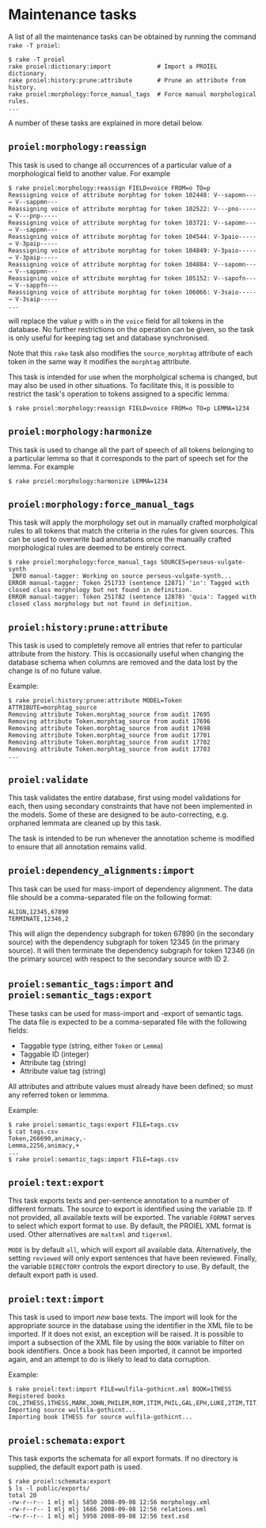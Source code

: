 Maintenance tasks
=================

A list of all the maintenance tasks can be obtained by running the command `rake -T proiel`:

    $ rake -T proiel
    rake proiel:dictionary:import             # Import a PROIEL dictionary.
    rake proiel:history:prune:attribute       # Prune an attribute from history.
    rake proiel:morphology:force_manual_tags  # Force manual morphological rules.
    ...

A number of these tasks are explained in more detail below.

`proiel:morphology:reassign`
----------------------------

This task is used to change all occurrences of a particular value of a morphological
field to another value. For example

    $ rake proiel:morphology:reassign FIELD=voice FROM=o TO=p
    Reassigning voice of attribute morphtag for token 102448: V--sapomn--- → V--sappmn---
    Reassigning voice of attribute morphtag for token 102522: V---pno----- → V---pnp-----
    Reassigning voice of attribute morphtag for token 103721: V--sapomn--- → V--sappmn---
    Reassigning voice of attribute morphtag for token 104544: V-3paio----- → V-3paip-----
    Reassigning voice of attribute morphtag for token 104849: V-3paio----- → V-3paip-----
    Reassigning voice of attribute morphtag for token 104884: V--sapomn--- → V--sappmn---
    Reassigning voice of attribute morphtag for token 105152: V--sapofn--- → V--sappfn---
    Reassigning voice of attribute morphtag for token 106066: V-3saio----- → V-3saip-----
    ...

will replace the value `p` with `o` in the `voice` field for all tokens in the database.
No further restrictions on the operation can be given, so the task is only useful for
keeping tag set and database synchronised.

Note that this `rake` task also modifies the `source_morphtag` attribute of each token
in the same way it modifies the `morphtag` attribute.

This task is intended for use when the morpholgical schema is changed, but may also be
used in other situations. To facilitate this, it is possible to restrict the task's
operation to tokens assigned to a specific lemma:

    $ rake proiel:morphology:reassign FIELD=voice FROM=o TO=p LEMMA=1234

`proiel:morphology:harmonize`
----------------------------

This task is used to change all the part of speech of all tokens belonging to a
particular lemma so that it corresponds to the part of speech set for the lemma.
For example

    $ rake proiel:morphology:harmonize LEMMA=1234

`proiel:morphology:force_manual_tags`
-------------------------------------

This task will apply the morphology set out in manually crafted morpholgical rules
to all tokens that match the criteria in the rules for given sources. This can be
used to overwrite bad annotations once the manually crafted morphological rules are
deemed to be entirely correct.

    $ rake proiel:morphology:force_manual_tags SOURCES=perseus-vulgate-synth
     INFO manual-tagger: Working on source perseus-vulgate-synth...
    ERROR manual-tagger: Token 251733 (sentence 12871) 'in': Tagged with closed class morphology but not found in definition.
    ERROR manual-tagger: Token 251782 (sentence 12878) 'quia': Tagged with closed class morphology but not found in definition.

`proiel:history:prune:attribute`
--------------------------------

This task is used to completely remove all entries that refer to particular
attribute from the history. This is occasionally useful when changing the database
schema when columns are removed and the data lost by the change is of no future value.

Example:

    $ rake proiel:history:prune:attribute MODEL=Token ATTRIBUTE=morphtag_source
    Removing attribute Token.morphtag_source from audit 17695
    Removing attribute Token.morphtag_source from audit 17696
    Removing attribute Token.morphtag_source from audit 17698
    Removing attribute Token.morphtag_source from audit 17701
    Removing attribute Token.morphtag_source from audit 17702
    Removing attribute Token.morphtag_source from audit 17703
    ...

`proiel:validate`
-----------------

This task validates the entire database, first using model validations for each, then
using secondary constraints that have not been implemented in the models. Some of these
are designed to be auto-correcting, e.g. orphaned lemmata are cleaned up by this task.

The task is intended to be run whenever the annotation scheme is modified to ensure that
all annotation remains valid.

`proiel:dependency_alignments:import`
-------------------------------------

This task can be used for mass-import of dependency alignment. The data file should be
a comma-separated file on the following format:

    ALIGN,12345,67890
    TERMINATE,12346,2

This will align the dependency subgraph for token 67890 (in the secondary source)
with the dependency subgraph for token 12345 (in the primary source). It will then
terminate the dependency subgraph for token 12346 (in the primary source) with
respect to the secondary source with ID 2.

`proiel:semantic_tags:import` and `proiel:semantic_tags:export`
---------------------------------------------------------------

These tasks can be used for mass-import and -export of semantic tags. The data file is 
expected to be a comma-separated file with the following fields:

  * Taggable type (string, either `Token` or `Lemma`)
  * Taggable ID (integer)
  * Attribute tag (string)
  * Attribute value tag (string)

All attributes and attribute values must already have been defined; so must any
referred token or lemmma.

Example:

    $ rake proiel:semantic_tags:export FILE=tags.csv
    $ cat tags.csv
    Token,266690,animacy,-
    Lemma,2256,animacy,+
    ...
    $ rake proiel:semantic_tags:import FILE=tags.csv

`proiel:text:export`
--------------------

This task exports texts and per-sentence annotation to a number of different formats.
The source to export is identified using the variable `ID`. If not provided, all available
texts will be exported. The variable `FORMAT` serves to select which export format to
use. By default, the PROIEL XML format is used. Other alternatives are `maltxml` and
`tigerxml`.

`MODE` is by default `all`, which will export all available data. Alternatively, the
setting `reviewed` will only export sentences that have been reviewed. Finally, the
variable `DIRECTORY` controls the export directory to use. By default, the default
export path is used.

`proiel:text:import`
--------------------

This task is used to import _new_ base texts. The import will look for the appropriate
source in the database using the identifier in the XML file to be imported. If it does
not exist, an exception will be raised. It is possible to import a subsection of the
XML file by using the `BOOK` variable to filter on book identifiers. Once a book has
been imported, it cannot be imported again, and an attempt to do is likely to lead to
data corruption.

Example:

    $ rake proiel:text:import FILE=wulfila-gothicnt.xml BOOK=1THESS
    Registered books COL,2THESS,1THESS,MARK,JOHN,PHILEM,ROM,1TIM,PHIL,GAL,EPH,LUKE,2TIM,TIT,2COR,MATT,1COR...
    Importing source wulfila-gothicnt...
    Importing book 1THESS for source wulfila-gothicnt...

`proiel:schemata:export`
------------------------

This task exports the schemata for all export formats. If no directory is supplied,
the default export path is used.

    $ rake proiel:schemata:export
    $ ls -l public/exports/
    total 20
    -rw-r--r-- 1 mlj mlj 5850 2008-09-08 12:56 morphology.xml
    -rw-r--r-- 1 mlj mlj 1666 2008-09-08 12:56 relations.xml
    -rw-r--r-- 1 mlj mlj 5958 2008-09-08 12:56 text.xsd

